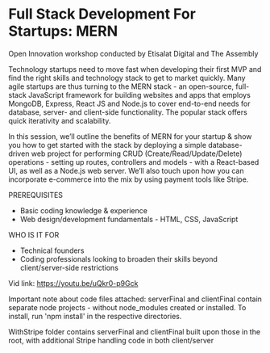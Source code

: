 # Full Stack Development For Startups: MERN

Open Innovation workshop conducted by Etisalat Digital and The Assembly

Technology startups need to move fast when developing their first MVP and find the right skills and technology stack to get to market quickly. Many agile startups are thus turning to the MERN stack - an open-source, full-stack JavaScript framework for building websites and apps that employs MongoDB, Express, React JS and Node.js to cover end-to-end needs for database, server- and client-side functionality. The popular stack offers quick iterativity and scalability.

In this session, we’ll outline the benefits of MERN for your startup & show you how to get started with the stack by deploying a simple database-driven web project for performing CRUD (Create/Read/Update/Delete) operations - setting up routes, controllers and models - with a React-based UI, as well as a Node.js web server. We’ll also touch upon how you can incorporate e-commerce into the mix by using payment tools like Stripe.

PREREQUISITES
- Basic coding knowledge & experience
- Web design/development fundamentals - HTML, CSS, JavaScript

WHO IS IT FOR
- Technical founders
- Coding professionals looking to broaden their skills beyond client/server-side restrictions

Vid link: https://youtu.be/uQkr0-p9Gck

Important note about code files attached:
serverFinal and clientFinal contain separate node projects - without node_modules created or installed.  To install, run 'npm install' in the respective directories.

WithStripe folder contains serverFinal and clientFinal built upon those in the root, with additional Stripe handling code in both client/server